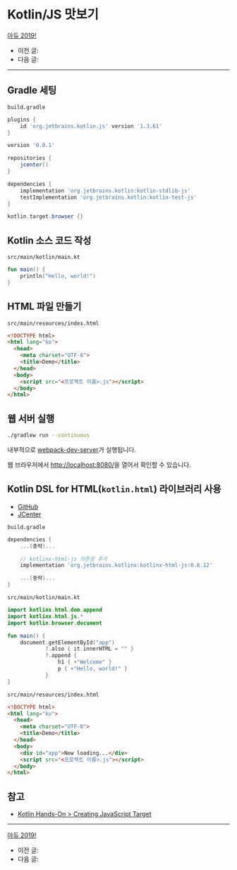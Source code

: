 # Kotlin/JS 맛보기

[아듀 2019!](https://adieu2019.ahastudio.com/)

- 이전 글:
- 다음 글:

---

## Gradle 세팅

`build.gradle`

```gradle
plugins {
    id 'org.jetbrains.kotlin.js' version '1.3.61'
}

version '0.0.1'

repositories {
    jcenter()
}

dependencies {
    implementation 'org.jetbrains.kotlin:kotlin-stdlib-js'
    testImplementation 'org.jetbrains.kotlin:kotlin-test-js'
}

kotlin.target.browser {}
```

## Kotlin 소스 코드 작성

`src/main/kotlin/main.kt`

```kotlin
fun main() {
    println("Hello, world!")
}
```

## HTML 파일 만들기

`src/main/resources/index.html`

```html
<!DOCTYPE html>
<html lang="ko">
  <head>
    <meta charset="UTF-8">
    <title>Demo</title>
  </head>
  <body>
    <script src="<프로젝트 이름>.js"></script>
  </body>
</html>
```

## 웹 서버 실행

```bash
./gradlew run --continuous

```

내부적으로 [webpack-dev-server](http://j.mp/2PbxvQO)가 실행됩니다.

웹 브라우저에서 <http://localhost:8080/>을 열어서 확인할 수 있습니다.

## Kotlin DSL for HTML(`kotlin.html`) 라이브러리 사용

- [GitHub](http://j.mp/2PfH0hG)
- [JCenter](http://j.mp/34aJBOs)

`build.gradle`

```gradle
dependencies {
    ...(중략)...

    // kotlinx-html-js 의존성 추가
    implementation 'org.jetbrains.kotlinx:kotlinx-html-js:0.6.12'

    ...(중략)...
}
```

`src/main/kotlin/main.kt`

```kotlin
import kotlinx.html.dom.append
import kotlinx.html.js.*
import kotlin.browser.document

fun main() {
    document.getElementById("app")
            ?.also { it.innerHTML = "" }
            ?.append {
                h1 { +"Welcome" }
                p { +"Hello, world!" }
            }
}
```

`src/main/resources/index.html`

```html
<!DOCTYPE html>
<html lang="ko">
  <head>
    <meta charset="UTF-8">
    <title>Demo</title>
  </head>
  <body>
    <div id="app">Now loading...</div>
    <script src="<프로젝트 이름>.js"></script>
  </body>
</html>
```

## 참고

- [Kotlin Hands-On > Creating JavaScript Target](http://j.mp/2skLquG)

---

[아듀 2019!](https://adieu2019.ahastudio.com/)

- 이전 글:
- 다음 글:
